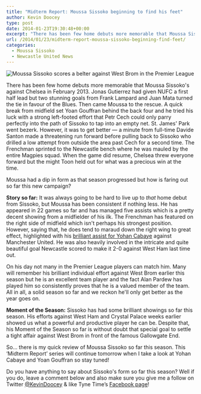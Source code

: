 ```yaml
---
title: "Midterm Report: Moussa Sissoko beginning to find his feet"
author: Kevin Doocey
type: post
date: 2014-01-23T19:30:48+00:00
excerpt: "There has been few home debuts more memorable that Moussa Sissoko's against Chelsea in February 2013. Jonas Gutierrez had given NUFC a first half lead but two stunning goals from"
url: /2014/01/23/midterm-report-moussa-sissoko-beginning-find-feet/
categories:
  - Moussa Sissoko
  - Newcastle United News
---
```


![Moussa Sissoko scores a belter against West Brom in the Premier League](https://www.tynetime.com/wp-content/uploads/2014/01/Moussa-Sissoko-Newcastle-United-EPL.jpg "Sissoko - Beginning to show his ability in a Black and White jersey this season")

There has been few home debuts more memorable that Moussa Sissoko's against Chelsea in February 2013. Jonas Gutierrez had given NUFC a first half lead but two stunning goals from Frank Lampard and Juan Mata turned the tie in favour of the Blues. Then came Moussa to the rescue. A quick break from midfield set Yoan Gouffran behind the back four and he tried his luck with a strong left-footed effort that Petr Cech could only parry perfectly into the path of Sissoko to tap into an empty net. St. James' Park went bezerk. However, it was to get better — a minute from full-time Davide Santon made a threatening run forward before pulling back to Sissoko who drilled a low attempt from outside the area past Cech for a second time. The Frenchman sprinted to the Newcastle bench where he was mauled by the entire Magpies squad. When the game did resume, Chelsea threw everyone forward but the might Toon held out for what was a precious win at the time.

Moussa had a dip in form as that season progressed but how is faring out so far this new campaign?

**Story so far:** It was always going to be hard to live up to *that* home debut from Sissoko, but Moussa has been consistent if nothing less. He has appeared in 22 games so far and has managed five assists which is a pretty decent showing from a midfielder of his ilk. The Frenchman has featured on the right side of midfield which isn't perhaps his strongest position. However, saying that, he does tend to maraud down the right wing to great effect, highlighted with his [brilliant assist for Yohan Cabaye](https://www.youtube.com/watch?v=OTr3E5p-IRQ "Yohan Cabaye Goal") against Manchester United. He was also heavily involved in the intricate and quite beautiful goal Newcastle scored to make it 2-0 against West Ham last time out.

On his day not many in the Premier League players can match him. Many will remember his brilliant individual effort against West Brom earlier this season but he is an excellent team player and the fact Alan Pardew has played him so consistently proves that he is a valued member of the team. All in all, a solid season so far and we reckon he'll only get better as the year goes on.

**Moment of the Season:** Sissoko has had some brilliant showings so far this season. His efforts against West Ham and Crystal Palace weeks earlier showed us what a powerful and productive player he can be. Despite that, his Moment of the Season so far is without doubt that special goal to settle a tight affair against West Brom in front of the famous Gallowgate End.

So… there is my quick review of Moussa Sissoko so far this season. This ‘Midterm Report’ series will continue tomorrow when I take a look at Yohan Cabaye and Yoan Gouffran so stay tuned!

Do you have anything to say about Sissoko's form so far this season? Well if you do, leave a comment below and also make sure you give me a follow on Twitter [@KevinDoocey](https://twitter.com/kevindoocey "Kevin Doocey Twitter") & like Tyne Time’s [Facebook page](http://www.facebook.com/tynetime "Tyne Time Facebook Page")!
